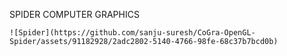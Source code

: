SPIDER COMPUTER GRAPHICS

    ![Spider](https://github.com/sanju-suresh/CoGra-OpenGL-Spider/assets/91182928/2adc2802-5140-4766-98fe-68c37b7bcd0b)

